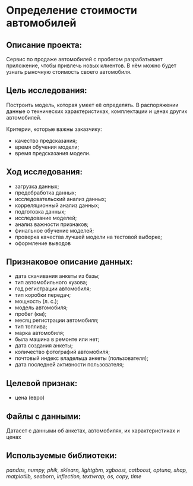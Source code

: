 # Определение стоимости автомобилей


## Описание проекта:

Сервис по продаже автомобилей с пробегом разрабатывает приложение, чтобы привлечь новых клиентов. В нём можно будет узнать рыночную стоимость своего автомобиля. 

## Цель исследования:

Построить модель, которая умеет её определять. В распоряжении данные о технических характеристиках, комплектации и ценах других автомобилей.

Критерии, которые важны заказчику:
* качество предсказания;
* время обучения модели;
* время предсказания модели.

## Ход исследования:

* загрузка данных;
* предобработка данных;
* исследовательский анализ данных;
* корреляционный анализ данных;
* подготовка данных;
* исследование моделей;
* анализ важности признаков;
* финальное обучение моделей;
* проверка качества лучшей модели на тестовой выборке;
* оформление выводов

## Признаковое описание данных:

* дата скачивания анкеты из базы;
* тип автомобильного кузова;
* год регистрации автомобиля;
* тип коробки передач;
* мощность (л. с.);
* модель автомобиля;
* пробег (км);
* месяц регистрации автомобиля;
* тип топлива;
* марка автомобиля;
* была машина в ремонте или нет;
* дата создания анкеты;
* количество фотографий автомобиля;
* почтовый индекс владельца анкеты (пользователя);
* дата последней активности пользователя;

## Целевой признак:
* цена (евро)

## Файлы с данными:

  Датасет с данными об анкетах, автомобиляx, их характеристиках и ценах
  
## Используемые библиотеки:
*pandas, numpy, phik, sklearn, lightgbm, xgboost, catboost, optuna, shap, matplotlib, seaborn, inflection, textwrap, os, copy, time*
